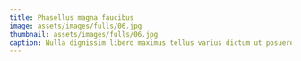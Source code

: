 ```yaml
---
title: Phasellus magna faucibus
image: assets/images/fulls/06.jpg
thumbnail: assets/images/fulls/06.jpg
caption: Nulla dignissim libero maximus tellus varius dictum ut posuere magna.
---
```

